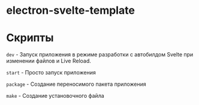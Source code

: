 # electron-svelte-template

# Скрипты

`dev` - Запуск приложения в режиме разработки с автобилдом Svelte при изменении файлов и Live Reload.

`start` - Просто запуск приложения

`package` - Создание переносимого пакета приложения

`make` - Создание установочного файла
